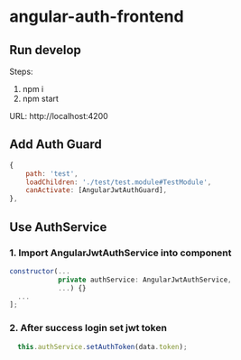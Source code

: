 # angular-auth-frontend

## Run develop

Steps: 
1. npm i
2. npm start

URL: http://localhost:4200


## Add Auth Guard
```javascript
{
    path: 'test',
    loadChildren: './test/test.module#TestModule',
    canActivate: [AngularJwtAuthGuard],
},
```


## Use AuthService

### 1. Import AngularJwtAuthService into component
```javascript
constructor(...
            private authService: AngularJwtAuthService,
            ...) {}
  ...
];
```

### 2. After success login set jwt token
```javascript
  this.authService.setAuthToken(data.token);
```
